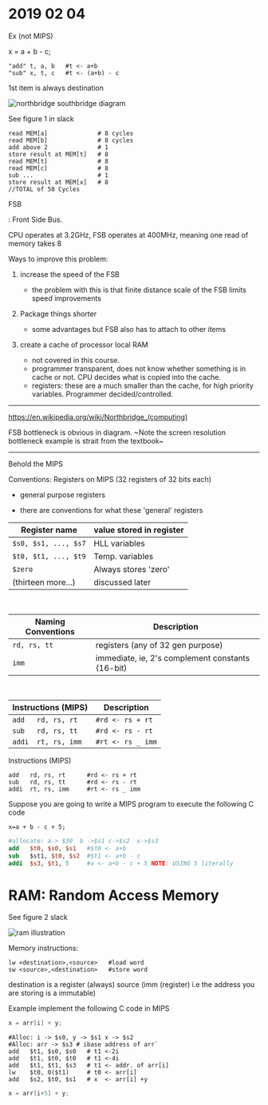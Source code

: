 # 2019 02 04

<!-- This document is written in pandoc-markdown https://pandoc.org/MANUAL.html -->
<!-- LaTeX commands may be used and will be parsed correctly-->
<!-- (╯°□°）╯︵ ┻━┻ contains ascii characters that are not parseable by LaTeX-->


Ex (not MIPS)

x = a + b - c;

```pseudo-assembly
"add" t, a, b   #t <- a+b
"sub" x, t, c   #t <- (a+b) - c
```

1st item is always destination

![northbridge southbridge diagram](https://upload.wikimedia.org/wikipedia/commons/thumb/b/bd/Motherboard_diagram.svg/800px-Motherboard_diagram.svg.png)

See figure 1 in slack

```pseudo-assembly
read MEM[a]              # 8 cycles
read MEM[b]              # 8 cycles
add above 2              # 1
store result at MEM[t]   # 8
read MEM[t]              # 8
read MEM[c]              # 8
sub ...                  # 1
store result at MEM[x]   # 8
//TOTAL of 50 Cycles
```

FSB

: Front Side Bus.


CPU operates at 3.2GHz, FSB operates at 400MHz, meaning one read of memory takes
8


Ways to improve this problem:

1. increase the speed of the FSB
   * the problem with this is that finite distance scale of the FSB limits speed improvements
2. Package things shorter
   * some advantages but FSB also has to attach to other items

3. create a cache of processor local RAM
   * not covered in this course.
   * programmer transparent, does not know whether something is in cache or not. CPU decides what is copied into the cache.
   * registers: these are a much smaller than the cache, for high priority variables. Programmer decided/controlled.

---

https://en.wikipedia.org/wiki/Northbridge_(computing)

 FSB bottleneck is obvious in diagram.
~Note the screen resolution bottleneck example is strait from the textbook~

---

Behold the MIPS

Conventions: Registers on MIPS (32 registers of 32 bits each)

  * general purpose registers

  * there are conventions for what these 'general' registers

<!--
```MIPS_MemAddresses
$s0, $s1, ..., $s7    HLL variables
$t0, $t1, ..., $t9    Temp. variables
$zero                 Always stores 'zero'
#(Thirteen more)
```
-->

| Register name | value stored in register|
|--------------------|---------------|
| `$s0, $s1, ..., $s7` |  HLL variables |
| `$t0, $t1, ..., $t9` |  Temp. variables |
| `$zero`              |  Always stores 'zero' |
| (thirteen more...) | discussed later |

<br>

| Naming Conventions | Description |
|------------|----------|
| `rd, rs, tt` | registers (any of 32 gen purpose) <br> |
| `imm` | immediate, ie, 2's complement constants (16-bit)


<!-- Naming Conventions: <br>
rd, rs, tt    registers(any of 32 gen purpose) <br>
imm           immediate, ie, 2's complement constants (16-bit)
-->

<br>

| Instructions (MIPS) | Description |
|--------|-------|
| `add   rd, rs, rt`| `#rd <- rs + rt`|
| `sub   rd, rs, tt`| `#rd <- rs - rt`|
| `addi  rt, rs, imm`| `#rt <- rs _ imm`|


Instructions (MIPS)
```
add   rd, rs, rt      #rd <- rs + rt
sub   rd, rs, tt      #rd <- rs - rt
addi  rt, rs, imm     #rt <- rs _ imm
```
Suppose you are going to write a MIPS program to execute the following C code
```
x=a + b - c + 5;
```

```MIPS
#allocate: a-> $30  b ->$s1 c->$s2  x->$s3
add   $t0, $s0, $s1   #$t0 <- a+b
sub   $st1, $t0, $s2  #$t1 <- a+b - c
addi  $s3, $t1, 5     #x <- a+b - c + 5 NOTE: USING 5 literally
```

# RAM: Random Access Memory

See figure 2 slack

![ram illustration](https://files.slack.com/files-pri/TFU0RE4N7-FFXV6150T/image.png?pub_secret=3bcfa7091b)

Memory instructions:

```pseudo-assembly
lw <destination>,<source>   #load word
sw <source>,<destination>   #store word
```
destination is a register (always)
source (imm (register) i.e the address you are storing is a immutable)

Example implement the following C code in MIPS

```c
x = arr[i] + y;
```

```assembly
#Alloc: i -> $s0, y -> $s1 x -> $s2
#Alloc: arr -> $s3 # ibase address of arr`
add   $t1, $s0, $s0   # t1 <-2i
add   $t1, $t0, $t0   # t1 <-4i
add   $t1, $t1, $s3   # t1 <- addr. of arr[i]
lw    $t0, 0($t1)     # t0 <- arr[i]
add   $s2, $t0, $s1   # x  <- arr[i] +y
```
```c
x = arr[i+5] + y;
```

<!-- So you all know, you can see the assembly of programs on the website godbolt.org Choose MIPS 5.4 and write a C++ program, and make sure to enter -O3 in the compiler arguments. -->
